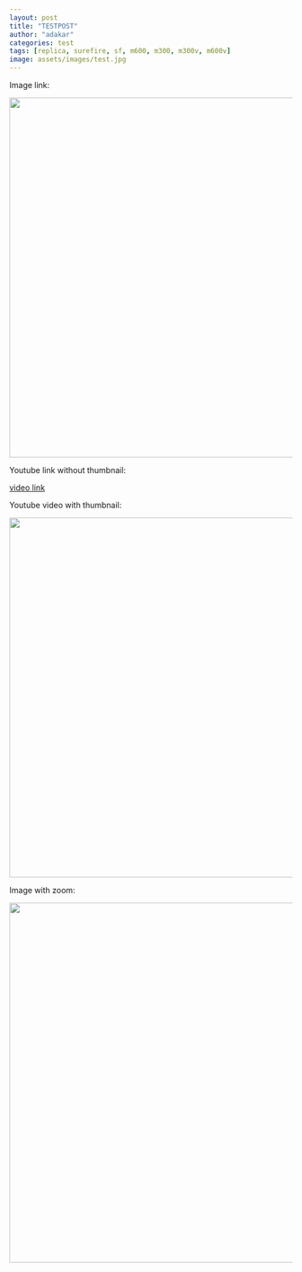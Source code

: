 ```yaml
---
layout: post
title: "TESTPOST"
author: "adakar"
categories: test
tags: [replica, surefire, sf, m600, m300, m300v, m600v]
image: assets/images/test.jpg
---
```


Image link:

[<img class="magnify" src="{{site.baseurl}}assets/images/PeltorWiring.png" width="640"/>]({{site.baseurl}}assets/images/PeltorWiring.png)


Youtube link without thumbnail:

[video link](https://youtu.be/aowfiOAUJhY)

Youtube video with thumbnail:
<div class="video-thumbnail">
  <a href="https://youtu.be/aowfiOAUJhY">
	<img src="https://i.ytimg.com/vi/aowfiOAUJhY/sddefault.jpg" width="640"/>
	<div class="video-thumbnail-centered"><i class="fa-solid fa-play"></i></div>
  </a>
</div>

Image with zoom:

<div class="image-thumbnail">
	<a href="{{site.baseurl}}assets/images/PeltorWiring.png">
		<img src="{{site.baseurl}}assets/images/PeltorWiring.png" width="640"/>
		<div class="image-thumbnail-centered"><i class="fa-solid fa-magnifying-glass"></i></div>
	</a>
</div>